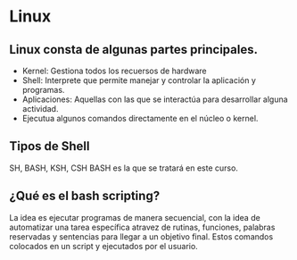 # Linux

## Linux consta de algunas partes principales.

- Kernel: Gestiona todos los recuersos de hardware
- Shell: Interprete que permite manejar y controlar la aplicación y programas.
- Aplicaciones: Aquellas con las que se interactúa para desarrollar alguna actividad.
- Ejecutua algunos comandos directamente en el núcleo o kernel.


## Tipos de Shell

SH, BASH, KSH, CSH
BASH es la que se tratará en este curso.


## ¿Qué es el bash scripting?
La idea es ejecutar programas de manera secuencial, con la idea de automatizar una tarea específica atravez de rutinas, funciones, palabras reservadas y sentencias para llegar a un objetivo final.
 Estos comandos colocados en un script y ejecutados por el usuario.


